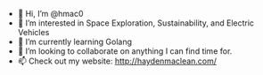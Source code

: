 - 👋 Hi, I’m @hmac0
- 👀 I’m interested in Space Exploration, Sustainability, and Electric Vehicles
- 🌱 I’m currently learning Golang
- 💞️ I’m looking to collaborate on anything I can find time for.
- 📫 Check out my website: http://haydenmaclean.com/
